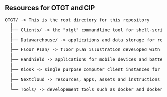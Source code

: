 ## Resources for OTGT and CIP

<pre>
OTGT/ -> This is the root directory for this repository
  |
  ├── Clients/ -> the "otgt" commandline tool for shell-scripting on client pc's
  |
  ├── Datawarehouse/ -> applications and data storage for retail
  |
  ├── Floor_Plan/ -> floor plan illustration developed with Ink Scape
  |
  ├── Handhield -> applications for mobile devices and battery equipped Raspberry Pi etc.
  |
  ├── Kiosk -> single purpose computer client instances for various tasks
  |
  ├── Nextcloud -> resources, apps, assets and instructions for our Nextcloud instance
  |
  └── Tools/ -> developement tools such as docker and docker-compose scripts
</pre>
